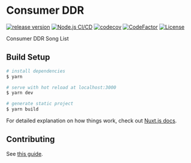 # Consumer DDR

[![release version](https://img.shields.io/github/v/release/ddradar/consumer-ddr "release version")](https://github.com/ddradar/consumer-ddr/releases)
[![Node.js CI/CD](https://github.com/ddradar/consumer-ddr/actions/workflows/nodejs.yml/badge.svg)](https://github.com/ddradar/consumer-ddr/actions/workflows/nodejs.yml)
[![codecov](https://codecov.io/gh/ddradar/consumer-ddr/branch/master/graph/badge.svg?token=6bIyJdhn7p)](https://codecov.io/gh/ddradar/consumer-ddr)
[![CodeFactor](https://www.codefactor.io/repository/github/ddradar/consumer-ddr/badge)](https://www.codefactor.io/repository/github/ddradar/consumer-ddr)
[![License](https://img.shields.io/github/license/ddradar/consumer-ddr)](LICENSE)

Consumer DDR Song List

## Build Setup

``` bash
# install dependencies
$ yarn

# serve with hot reload at localhost:3000
$ yarn dev

# generate static project
$ yarn build
```

For detailed explanation on how things work, check out [Nuxt.js docs](https://nuxtjs.org).

## Contributing

See [this guide](./CONTRIBUTING.md).
